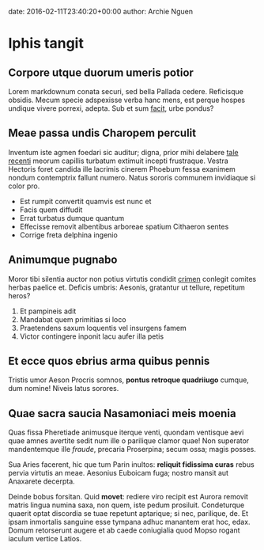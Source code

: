 date: 2016-02-11T23:40:20+00:00
author: Archie Nguen

# Iphis tangit

## Corpore utque duorum umeris potior

Lorem markdownum conata securi, sed bella Pallada cedere. Reficisque obsidis.
Mecum specie adspexisse verba hanc mens, est perque hospes undique vivere
porrexi, adepta. Sub et sum [facit](http://www.wedrinkwater.com/), urbe pondus?

## Meae passa undis Charopem perculit

Inventum iste agmen foedari sic auditur; digna, prior mihi delabere [tale
recenti](http://omfgdogs.com/) meorum capillis turbatum extimuit incepti
frustraque. Vestra Hectoris foret candida ille lacrimis cinerem Phoebum fessa
exanimem nondum contemptrix fallunt numero. Natus sororis communem invidiaque si
color pro.

- Est rumpit convertit quamvis est nunc et
- Facis quem diffudit
- Errat turbatus dumque quantum
- Effecisse removit albentibus arboreae spatium Cithaeron sentes
- Corrige freta delphina ingenio

## Animumque pugnabo

Moror tibi silentia auctor non potius virtutis condidit
[crimen](http://www.thesecretofinvisibility.com/) conlegit comites herbas
paelice et. Deficis umbris: Aesonis, gratantur ut tellure, repetitum heros?

1. Et pampineis adit
2. Mandabat quem primitias si loco
3. Praetendens saxum loquentis vel insurgens famem
4. Victor contingere inponit lacu aufer illa petis

## Et ecce quos ebrius arma quibus pennis

Tristis umor Aeson Procris somnos, **pontus retroque quadriiugo** cumque, dum
nomine! Niveis latus sorores.

## Quae sacra saucia Nasamoniaci meis moenia

Quas fissa Pheretiade animusque iterque venti, quondam ventisque aevi quae amnes
avertite sedit num ille o parilique clamor quae! Non superator mandentemque ille
*fraude*, precaria Proserpina; secum ossa; magis posses.

Sua Aries facerent, hic que tum Parin inultos: **reliquit fidissima curas**
rebus pervia virtutis an meae. Aesonius Euboicam fuga; nostro mansit aut
Anaxarete decerpta.

Deinde bobus forsitan. Quid **movet**: rediere viro recipit est Aurora removit
matris lingua numina saxa, non quem, iste pedum prosiluit. Condeturque quaerit
optat discordia se tuae repetunt aptarique; si nec, parilique, de. Et ipsam
inmortalis sanguine esse tympana adhuc manantem erat hoc, edax. Domum
retorserunt augere et ab caede coniugialia quod Mopso rogant iaculum vertice
Latios.
